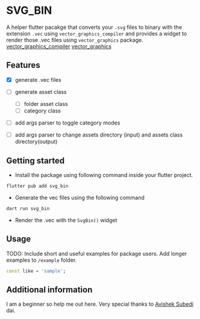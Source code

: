 <!--
This README describes the package. If you publish this package to pub.dev,
this README's contents appear on the landing page for your package.

For information about how to write a good package README, see the guide for
[writing package pages](https://dart.dev/tools/pub/writing-package-pages).

For general information about developing packages, see the Dart guide for
[creating packages](https://dart.dev/guides/libraries/create-packages)
and the Flutter guide for
[developing packages and plugins](https://flutter.dev/to/develop-packages).
-->

# SVG_BIN
A helper flutter pacakge that converts your `.svg` files to binary with the extension `.vec` using `vector_graphics_compiler` and provides a widget to render those .vec files using `vector_graphics` package.
[vector_graphics_compiler](pub.dev/packages/vector_graphics_compiler)
[vector_graphics](https://pub.dev/packages/vector_graphics)

## Features
- [x] generate .vec files
- [ ] generate  asset class
    - [ ] folder asset class 
    - [ ] category class
- [ ] add args parser to toggle category modes
- [ ] add args parser to change assets directory (input) and assets class directory(output)



## Getting started

- Install the package using following command inside your flutter project.

``` bash
flutter pub add svg_bin
```

- Generate the vec files using the following command
``` bash
dart run svg_bin
```

- Render the .vec with the `SvgBin()` widget


## Usage

<!--TODO: add usages-->

TODO: Include short and useful examples for package users. Add longer examples
to `/example` folder.

```dart
const like = 'sample';
```

## Additional information

I am a beginner so help me out here.
Very special thanks to [Avishek Subedi](https://github.com/Avishek-Subedi) dai.

